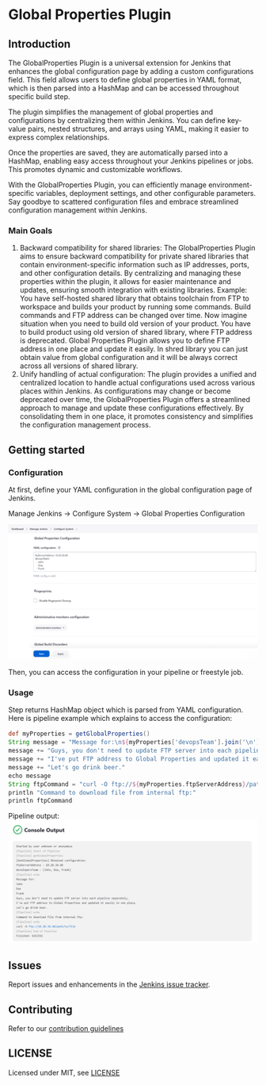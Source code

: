 # Global Properties Plugin

## Introduction

The GlobalProperties Plugin is a universal extension for Jenkins that enhances the global configuration page by adding a custom configurations field.
This field allows users to define global properties in YAML format, which is then parsed into a HashMap and can be accessed throughout specific build step.

The plugin simplifies the management of global properties and configurations by centralizing them within Jenkins. You can define key-value pairs, nested structures, and arrays using YAML, making it easier to express complex relationships.

Once the properties are saved, they are automatically parsed into a HashMap, enabling easy access throughout your Jenkins pipelines or jobs. This promotes dynamic and customizable workflows.

With the GlobalProperties Plugin, you can efficiently manage environment-specific variables, deployment settings, and other configurable parameters. Say goodbye to scattered configuration files and embrace streamlined configuration management within Jenkins.

### Main Goals

1. Backward compatibility for shared libraries: The GlobalProperties Plugin aims to ensure backward compatibility for private shared libraries that contain environment-specific information such as IP addresses, ports, and other configuration details. 
By centralizing and managing these properties within the plugin, it allows for easier maintenance and updates, ensuring smooth integration with existing libraries.
Example: You have self-hosted shared library that obtains toolchain from FTP to workspace and builds your product by running some commands.
Build commands and FTP address can be changed over time. Now imagine situation when you need to build old version of your product.
You have to build product using old version of shared library, where FTP address is deprecated.
Global Properties Plugin allows you to define FTP address in one place and update it easily. In shred library you can just obtain value from global configuration and it will be always correct across all versions of shared library.
2. Unify handling of actual configuration: The plugin provides a unified and centralized location to handle actual configurations used across various places within Jenkins. As configurations may change or become deprecated over time, the GlobalProperties Plugin offers a streamlined approach to manage and update these configurations effectively. By consolidating them in one place, it promotes consistency and simplifies the configuration management process.
## Getting started

### Configuration
At first, define your YAML configuration in the global configuration page of Jenkins.

 Manage Jenkins -> Configure System -> Global Properties Configuration

![Global Properties Configuration](docs/images/configuration.png)

Then, you can access the configuration in your pipeline or freestyle job.

### Usage

Step returns HashMap object which is parsed from YAML configuration.
Here is pipeline example which explains to access the configuration:
```groovy
def myProperties = getGlobalProperties()
String message = "Message for:\n${myProperties['devopsTeam'].join('\n')}\n"
message += "Guys, you don't need to update FTP server into each pipeline separately,\n"
message += "I've put FTP address to Global Properties and updated it easily in one place.\n"
message += "Let's go drink beer."
echo message
String ftpCommand = "curl -O ftp://${myProperties.ftpServerAddress}/path/to/file"
println "Command to download file from internal ftp:"
println ftpCommand
```
Pipeline output:
![Global Properties Configuration](docs/images/output_example.png)

## Issues

Report issues and enhancements in the [Jenkins issue tracker](https://issues.jenkins-ci.org/).

## Contributing

Refer to our [contribution guidelines](CONTRIBUTING.md)

## LICENSE

Licensed under MIT, see [LICENSE](LICENSE.md)

